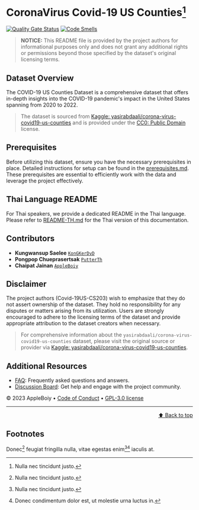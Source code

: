 
# CoronaVirus Covid-19 US Counties[^1]

[//]: # (#### [Explore Dataset]&#40;../notebooks/inspect.ipynb&#41; &bull; [View the docs ]&#40;docs/prerequisites.md&#41; &bull; [Report issues]&#40;https://github.com/AppleBoiy/Covid-19US-CS203/issues&#41;)
[![Quality Gate Status](https://sonarcloud.io/api/project_badges/measure?project=AppleBoiy_Covid-19US-CS203&metric=alert_status)](https://sonarcloud.io/summary/new_code?id=AppleBoiy_Covid-19US-CS203) [![Code Smells](https://sonarcloud.io/api/project_badges/measure?project=AppleBoiy_Covid-19US-CS203&metric=code_smells)](https://sonarcloud.io/summary/new_code?id=AppleBoiy_Covid-19US-CS203)
>**NOTICE:** This README file is provided by the project authors for informational purposes only and does not grant any additional rights or permissions beyond those specified by the dataset's original licensing terms.
## Dataset Overview
The COVID-19 US Counties Dataset is a comprehensive dataset that offers in-depth insights into the COVID-19 pandemic's impact in the United States spanning from 2020 to 2022.
> The dataset is sourced from [Kaggle: yasirabdaali/corona-virus-covid19-us-counties](https://www.kaggle.com/datasets/yasirabdaali/corona-virus-covid19-us-counties) and is provided under the [CC0: Public Domain](https://creativecommons.org/publicdomain/zero/1.0/) license.
## Prerequisites
Before utilizing this dataset, ensure you have the necessary prerequisites in place. Detailed instructions for setup can be found in the [prerequisites.md](docs/prerequisites.md). These prerequisites are essential to efficiently work with the data and leverage the project effectively.
## Thai Language README
For Thai speakers, we provide a dedicated README in the Thai language. Please refer to [README-TH.md](README-TH.md) for the Thai version of this documentation.
## Contributors
- **Kungwansup Saelee** [`KonGKerDvD`](https://github.com/KonGKerDvD)
- **Pongpop Chueprasertsak** [`PutterTh`](https://github.com/PutterTh)
- **Chaipat Jainan** [`AppleBoiy`](https://github.com/AppleBoiy)
## Disclaimer
The project authors (Covid-19US-CS203) wish to emphasize that they do not assert ownership of the dataset. They hold no responsibility for any disputes or matters arising from its utilization. Users are strongly encouraged to adhere to the licensing terms of the dataset and provide appropriate attribution to the dataset creators when necessary.
> For comprehensive information about the `yasirabdaali/corona-virus-covid19-us-counties` dataset, please visit the original source or provider via [Kaggle: yasirabdaali/corona-virus-covid19-us-counties](https://www.kaggle.com/datasets/yasirabdaali/corona-virus-covid19-us-counties).
## Additional Resources
- [FAQ](docs/FAQ.md): Frequently asked questions and answers.
- [Discussion Board](https://github.com/AppleBoiy/Covid-19US-CS203/discussions): Get help and engage with the project community.

&copy; 2023 AppleBoiy &bull; [Code of Conduct](CODE_OF_CONDUCT.md) &bull; [GPL-3.0 license](../LICENSE)

---

<p align="right"><a href="#coronavirus-covid-19-us-counties">⬆ Back to top</a></p>

## Footnotes
Donec[^1] feugiat fringilla nulla, vitae egestas enim[^1][^2] iaculis at.

[^1]: Nulla nec tincidunt justo.
[^2]: Donec condimentum dolor est, ut molestie urna luctus in. 

